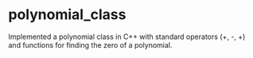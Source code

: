 # polynomial_class
Implemented a polynomial class in C++ with standard operators (+, -, +) and functions for finding the zero of a polynomial.
